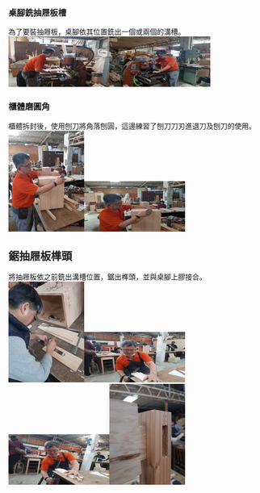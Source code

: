 ### 桌腳銑抽屜板槽
為了要裝抽屜板，桌腳依其位置銑出一個或兩個的溝槽。![桌腳4](桌腳4.jpg)![桌腳5](桌腳5.jpg)

### 櫃體磨圓角
櫃體拆封後，使用刨刀將角落刨圓，這邊練習了刨刀刀刃進退刀及刨刀的使用。![櫃體5](櫃體5.jpg)![櫃體6](櫃體6.jpg)

## 鋸抽屜板榫頭
將抽屜板依之前銑出溝槽位置，鋸出榫頭，並與桌腳上膠接合。
![抽屜1](抽屜1.jpg)![抽屜2](抽屜2.jpg)![抽屜3](抽屜3.jpg)![抽屜4](抽屜4.jpg)

